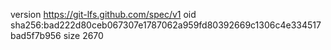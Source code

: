 version https://git-lfs.github.com/spec/v1
oid sha256:bad222d80ceb067307e1787062a959fd80392669c1306c4e334517bad5f7b956
size 2670
